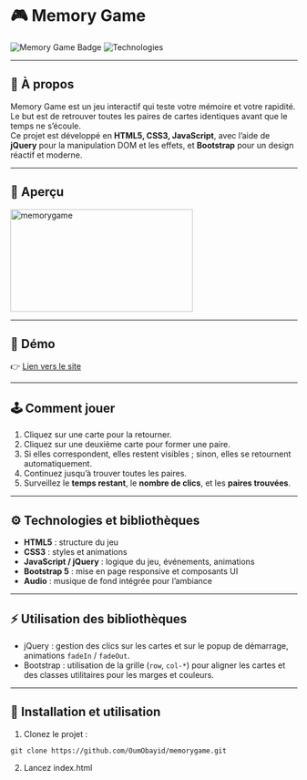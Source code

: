 # 🎮 Memory Game

![Memory Game Badge](https://img.shields.io/badge/Memory-Game-blueviolet)
![Technologies](https://img.shields.io/badge/Tech-HTML5%2CCSS3%2CjQuery%2CBootstrap-orange)

---

## 📝 À propos

Memory Game est un jeu interactif qui teste votre mémoire et votre rapidité. Le but est de retrouver toutes les paires de cartes identiques avant que le temps ne s’écoule.  
Ce projet est développé en **HTML5, CSS3, JavaScript**, avec l’aide de **jQuery** pour la manipulation DOM et les effets, et **Bootstrap** pour un design réactif et moderne.

---

## 📸 Aperçu

<img width="320" height="180" alt="memorygame" src="https://github.com/user-attachments/assets/c9776b58-fcd1-469c-87f4-20bf5c5a3d20" />

---

## 🚀 Démo

👉 <a href="https://memorygame.oumportfolio.com/">Lien vers le site</a>

---

## 🕹️ Comment jouer

1. Cliquez sur une carte pour la retourner.  
2. Cliquez sur une deuxième carte pour former une paire.  
3. Si elles correspondent, elles restent visibles ; sinon, elles se retournent automatiquement.  
4. Continuez jusqu’à trouver toutes les paires.  
5. Surveillez le **temps restant**, le **nombre de clics**, et les **paires trouvées**.

---

## ⚙️ Technologies et bibliothèques

- **HTML5** : structure du jeu  
- **CSS3** : styles et animations  
- **JavaScript / jQuery** : logique du jeu, événements, animations  
- **Bootstrap 5** : mise en page responsive et composants UI  
- **Audio** : musique de fond intégrée pour l’ambiance  

---

## ⚡ Utilisation des bibliothèques 

- jQuery : gestion des clics sur les cartes et sur le popup de démarrage, animations `fadeIn` / `fadeOut`.  
- Bootstrap : utilisation de la grille (`row`, `col-*`) pour aligner les cartes et des classes utilitaires pour les marges et couleurs.  

---

## 🚀 Installation et utilisation

1. Clonez le projet :

```
git clone https://github.com/OumObayid/memorygame.git
```
2. Lancez index.html
